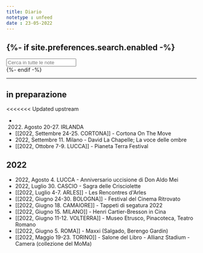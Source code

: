 ```yaml
---
title: Diario
notetype : unfeed
date : 23-05-2022
---
```


{%- if site.preferences.search.enabled -%}
---
<!-- search bar -->
<div class="block">
    <input class="input is-medium" type="text" placeholder="Cerca in tutte le note" id="search-input" autocomplete="off">
    <div id="search-results" class="search-results"></div>
</div>
<script type="text/javascript" src="/assets/js/vendor/lunr.min.js"></script>
<script src="/assets/js/Search.js"></script>
{%- endif -%}


---
## in preparazione
<<<<<<< Updated upstream
- 2022. Agosto 20-27. IRLANDA
- [[2022, Settembre 24-25. CORTONA]] - Cortona On The Move
- 2022, Settembre 11. Milano - David La Chapelle; La voce delle ombre
- [[2022, Ottobre 7-9. LUCCA]] - Pianeta Terra Festival


## 2022
- 2022, Agosto 4. LUCCA - Anniversario uccisione di Don Aldo Mei
- 2022, Luglio 30. CASCIO - Sagra delle Crisciolette
- [[2022, Luglio 4-7. ARLES]] - Les Rencontres d'Arles
- [[2022, Giugno 24-30. BOLOGNA]] - Festival del Cinema Ritrovato
- [[2022, Giugno 18. CAMAIORE]] - Tappeti di segatura 2022
- [[2022, Giugno 15. MILANO]] - Henri Cartier-Bresson in Cina
- [[2022, Giugno 11-12. VOLTERRA]] - Museo Etrusco, Pinacoteca, Teatro Romano
- [[2022, Giugno 5. ROMA]] - Maxxi (Salgado, Berengo Gardin)
- [[2022, Maggio 19-23. TORINO]] - Salone del Libro - Allianz Stadium - Camera (collezione del MoMa)
